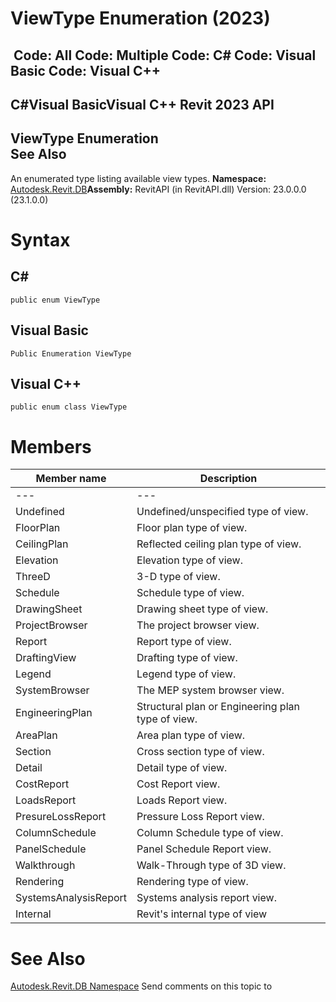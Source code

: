 # ViewType Enumeration (2023)

﻿
 Code: All Code: Multiple Code: C# Code: Visual Basic Code: Visual C++   
---  
C#Visual BasicVisual C++
Revit 2023 API  
---  
ViewType Enumeration  
See Also  
---  
An enumerated type listing available view types.
**Namespace:** [Autodesk.Revit.DB](87546ba7-461b-c646-cbb1-2cb8f5bff8b2.md "Autodesk.Revit.DB Namespace")**Assembly:** RevitAPI (in RevitAPI.dll) Version: 23.0.0.0 (23.1.0.0)
# Syntax
C#  
---  
```text
public enum ViewType
```
  
Visual Basic  
---  
```text
Public Enumeration ViewType
```
  
Visual C++  
---  
```text
public enum class ViewType
```
  
# Members
| Member name | Description |
| --- | --- |
| --- | --- |
| Undefined | Undefined/unspecified type of view. |
| FloorPlan | Floor plan type of view. |
| CeilingPlan | Reflected ceiling plan type of view. |
| Elevation | Elevation type of view. |
| ThreeD | 3-D type of view. |
| Schedule | Schedule type of view. |
| DrawingSheet | Drawing sheet type of view. |
| ProjectBrowser | The project browser view. |
| Report | Report type of view. |
| DraftingView | Drafting type of view. |
| Legend | Legend type of view. |
| SystemBrowser | The MEP system browser view. |
| EngineeringPlan | Structural plan or Engineering plan type of view. |
| AreaPlan | Area plan type of view. |
| Section | Cross section type of view. |
| Detail | Detail type of view. |
| CostReport | Cost Report view. |
| LoadsReport | Loads Report view. |
| PresureLossReport | Pressure Loss Report view. |
| ColumnSchedule | Column Schedule type of view. |
| PanelSchedule | Panel Schedule Report view. |
| Walkthrough | Walk-Through type of 3D view. |
| Rendering | Rendering type of view. |
| SystemsAnalysisReport | Systems analysis report view. |
| Internal | Revit's internal type of view |

# See Also
[Autodesk.Revit.DB Namespace](87546ba7-461b-c646-cbb1-2cb8f5bff8b2.md "Autodesk.Revit.DB Namespace")
Send comments on this topic to 